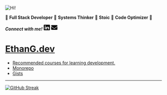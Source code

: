 <img src="https://i.giphy.com/media/3PAL5bChWnak0WJ32x/giphy.webp" alt="Hi!">

:star2: **Full Stack Developer** :star2: **Systems Thinker** :star2: **Stoic** :star2: **Code Optimizer** :star2:

***Connect with me!*** <a href="https://www.linkedin.com/in/ethan-glover/"><img src="https://raw.githubusercontent.com/eglove/eglove/eeb591600b73da426bd298d229e2fd96df019488/linkedin-brands.svg" alt="LinkedIn" width="20px" height="20px"></a> <a href="mailto:hello@ethang.email"><img src="https://raw.githubusercontent.com/eglove/eglove/47aceecf4819797d993f5facc7764cb99d0ab039/envelope-solid.svg" alt="Email" width="20px" height="20px"></a>

# [EthanG.dev](https://www.ethang.dev/)

* [Recommended courses for learning development.](https://www.ethang.dev/courses)
* [Monorepo](https://github.com/eglove/ethang-turborepo)
* [Gists](https://gist.github.com/eglove)

<hr>

[![GitHub Streak](http://github-readme-streak-stats.herokuapp.com?user=eglove&hide_border=true&date_format=M%20j%5B%2C%20Y%5D)](https://github.com/eglove/ethang-one)
